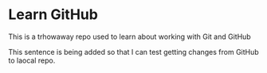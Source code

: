 # Learn GitHub

This is a trhowaway repo used to learn about working with Git and GitHub

This sentence is being added so that I can test getting changes from GitHub to laocal repo.
